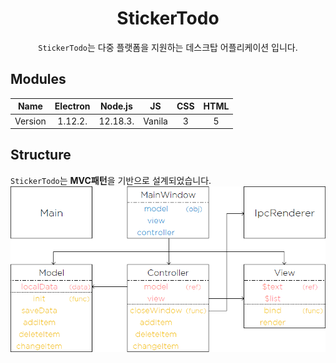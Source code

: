 <h1 align="center">StickerTodo</h1>
<div align="center">
  <code>StickerTodo</code>는 다중 플랫폼을 지원하는 데스크탑 어플리케이션 입니다.
</div>

## Modules

|Name|Electron|Node.js|JS|CSS|HTML|
|:-:|:-:|:-:|:-:|:-:|:-:|
|Version|1.12.2.|12.18.3.|Vanila|3|5|

## Structure
`StickerTodo`는 **MVC패턴**을 기반으로 설계되었습니다.
![diagram](diagram.png)
